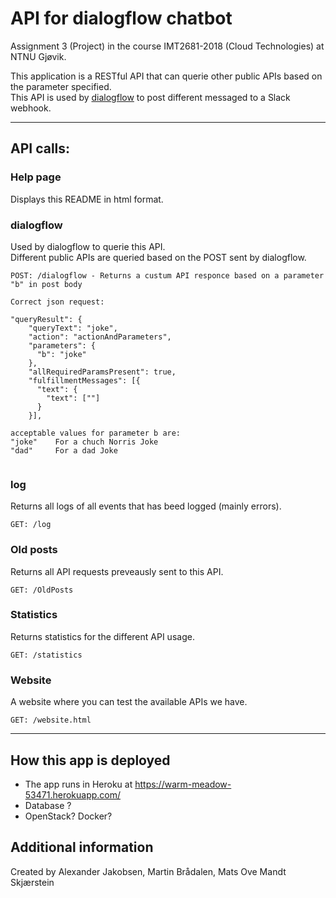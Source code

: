 # API for dialogflow chatbot
Assignment 3 (Project) in the course IMT2681-2018 (Cloud Technologies) at NTNU Gjøvik.

This application is a RESTful API that can querie other public APIs based on the parameter specified.     
This API is used by [dialogflow](https://dialogflow.com/) to post different messaged to a Slack webhook.

***

## API calls:
### Help page
Displays this README in html format.

### dialogflow
Used by dialogflow to querie this API.    
Different public APIs are queried based on the POST sent by dialogflow.
```
POST: /dialogflow - Returns a custum API responce based on a parameter "b" in post body

Correct json request:

"queryResult": {
    "queryText": "joke",
    "action": "actionAndParameters",
    "parameters": {
      "b": "joke"
    },
    "allRequiredParamsPresent": true,
    "fulfillmentMessages": [{
      "text": {
        "text": [""]
      }
    }],

acceptable values for parameter b are:
"joke"    For a chuch Norris Joke
"dad"     For a dad Joke


```

### log
 Returns all logs of all events that has beed logged (mainly errors).  
```
GET: /log
```

### Old posts
Returns all API requests preveausly sent to this API.
```
GET: /OldPosts
```

###  Statistics
Returns statistics for the different API usage.
```
GET: /statistics
```

### Website
A website where you can test the available APIs we have.
```
GET: /website.html
```

***

## How this app is deployed
 * The app runs in Heroku at https://warm-meadow-53471.herokuapp.com/
 * Database ?
 * OpenStack? Docker?

## Additional information
Created by Alexander Jakobsen, Martin Brådalen, Mats Ove Mandt Skjærstein
